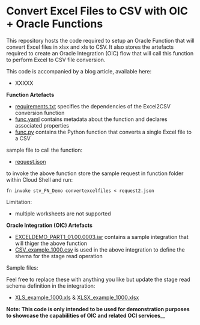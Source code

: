 # Convert Excel Files to CSV with OIC + Oracle Functions

This repository hosts the code required to setup an Oracle Function that will convert Excel files in xlsx and xls to CSV. It also stores the artefacts required to create an Oracle Integration (OIC) flow that will call this function to perform Excel to CSV file conversion. 

This code is accompanied by a blog article, available here: 
- XXXXX

**Function Artefacts**

- [requirements.txt](requirements.txt) specifies the dependencies of the Excel2CSV conversion function
- [func.yaml](func.yaml) contains metadata about the function and declares associated properties
- [func.py](func.py) contains the Python function that converts a single Excel file to a CSV

sample file to call the function:
- [request.json](request.json)

to invoke the above function store the sample request in function folder within Cloud Shell and run:

  `fn invoke stv_FN_Demo convertexcelfiles < request2.json`
  
 Limitation: 
 - multiple worksheets are not supported

**Oracle Integration (OIC) Artefacts**

- [EXCELDEMO_PART1_01.00.0003.iar](EXCELDEMO_PART1_01.00.0003.iar) contains a sample integration that will thiger the above function 
- [CSV_example_1000.csv](CSV_example_1000.csv) is used in the above integration to define the shema for the stage read operation

Sample files: 

Feel free to replace these with anything you like but update the stage read schema definition in the integration:
- [XLS_example_1000.xls](XLS_example_1000.xls) & [XLSX_example_1000.xlsx](XLSX_example_1000.xlsx)


**Note: This code is only intended to be used for demonstration purposes to showcase the capabilities of OIC and related OCI services**__
